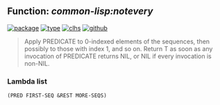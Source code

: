 ## Function: ***common-lisp:notevery***
[![package](https://img.shields.io/badge/Package-COMMON--LISP-5f9ea0.svg?style=social&colorA=999999)](../) [![type](https://img.shields.io/badge/Type-Function-5f9ea0.svg?style=social&colorA=999999)](../#function) [![clhs](https://img.shields.io/badge/CLHS-NOTEVERY-5f9ea0.svg?style=social&colorA=999999)](http://www.lispworks.com/documentation/HyperSpec/Body/f_everyc.htm) [![github](https://img.shields.io/badge/GitHub-View_the_source-5f9ea0.svg?style=social&colorA=999999&logo=github)](https://github.com/sbcl/sbcl/blob/master/src/code/quantifiers.lisp/) 

> Apply PREDICATE to 0-indexed elements of the sequences, then
> possibly to those with index 1, and so on. Return T as soon
> as any invocation of PREDICATE returns NIL, or NIL if every invocation
> is non-NIL.

### Lambda list
```
(PRED FIRST-SEQ &REST MORE-SEQS)
```

